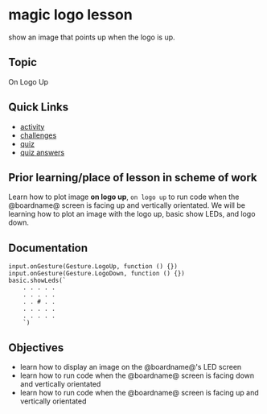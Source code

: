 # magic logo lesson

show an image that points up when the logo is up.



## Topic

On Logo Up

## Quick Links

* [activity](/lessons/magic-logo/activity)
* [challenges](/lessons/magic-logo/challenges)
* [quiz](/lessons/magic-logo/challenges)
* [quiz answers](/lessons/magic-logo/challenges)

## Prior learning/place of lesson in scheme of work

Learn how to plot image **on logo up**, `on logo up` to run code when the @boardname@ screen is facing up and vertically orientated. We will be learning how to plot an image with the logo up, basic show LEDs, and logo down.

## Documentation
```cards
input.onGesture(Gesture.LogoUp, function () {})
input.onGesture(Gesture.LogoDown, function () {})
basic.showLeds(`
    . . . . .
    . . . . .
    . . # . .
    . . . . .
    . . . . .
    `)
```

## Objectives

* learn how to display an image on the @boardname@'s LED screen
* learn how to run code when the @boardname@ screen is facing down and vertically orientated
* learn how to run code when the @boardname@ screen is facing up and vertically orientated

